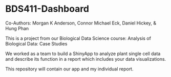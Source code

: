 # BDS411-Dashboard

Co-Authors: Morgan K Anderson, Connor Michael Eck, Daniel Hickey, & Hung Phan

This is a project from our Biological Data Science course: Analysis of Biological Data: Case Studies

We worked as a team to build a ShinyApp to analyze plant single cell data and describe its function in a report which includes your data visualizations. 

This repository will contain our app and my individual report. 
